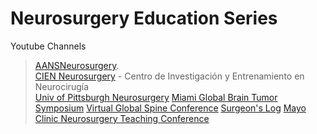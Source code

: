 # Neurosurgery Education Series 
Youtube Channels 
> [AANSNeurosurgery](https://www.youtube.com/user/AANSNeurosurgery). <br>
>[CIEN Neurosurgery](https://www.youtube.com/channel/UCeoarBVuV8n_SrAtQ8Icc1Q) - Centro de Investigación y Entrenamiento en Neurocirugía <br>
> [Univ of Pittsburgh Neurosurgery](https://www.youtube.com/channel/UCawRhKROPdiQOCG5oetlEOw)
> [Miami Global Brain Tumor Symposium](https://www.youtube.com/channel/UCk8xDA5Nul_0kFa2L_aOIZw)
> [Virtual Global Spine Conference](https://www.youtube.com/channel/UCt1rrySlIL87Rtx5vdxxQ3w)
> [Surgeon's Log](https://www.youtube.com/channel/UCvG4yWZBggegY7MvKIOW4sQ)
> [ Mayo Clinic Neurosurgery Teaching Conference](https://www.youtube.com/watch?v=sP6v54hdOjQ)
